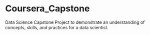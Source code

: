 # Coursera_Capstone
Data Science Capstone Project to demonstrate an understanding of concepts, skills, and practices for a data scientist.
